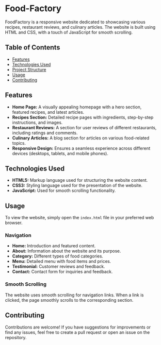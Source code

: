 # Food-Factory

FoodFactory is a responsive website dedicated to showcasing various recipes, restaurant reviews, and culinary articles. The website is built using HTML and CSS, with a touch of JavaScript for smooth scrolling.

## Table of Contents

- [Features](#features)
- [Technologies Used](#technologies-used)
- [Project Structure](#project-structure)
- [Usage](#usage)
- [Contributing](#contributing)

## Features

- **Home Page:** A visually appealing homepage with a hero section, featured recipes, and latest articles.
- **Recipes Section:** Detailed recipe pages with ingredients, step-by-step instructions, and images.
- **Restaurant Reviews:** A section for user reviews of different restaurants, including ratings and comments.
- **Culinary Articles:** A blog section for articles on various food-related topics.
- **Responsive Design:** Ensures a seamless experience across different devices (desktops, tablets, and mobile phones).

## Technologies Used

- **HTML5:** Markup language used for structuring the website content.
- **CSS3:** Styling language used for the presentation of the website.
- **JavaScript:** Used for smooth scrolling functionality.

## Usage

To view the website, simply open the `index.html` file in your preferred web browser.

### Navigation

- **Home:** Introduction and featured content.
- **About:** Information about the website and its purpose.
- **Category:** Different types of food categories.
- **Menu:** Detailed menu with food items and prices.
- **Testimonial:** Customer reviews and feedback.
- **Contact:** Contact form for inquiries and feedback.

### Smooth Scrolling

The website uses smooth scrolling for navigation links. When a link is clicked, the page smoothly scrolls to the corresponding section.

## Contributing

Contributions are welcome! If you have suggestions for improvements or find any issues, feel free to create a pull request or open an issue on the repository.

